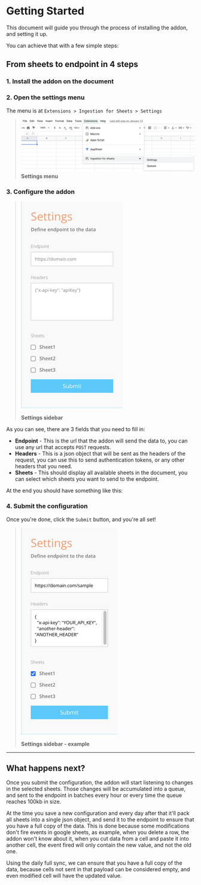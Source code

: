 # Getting Started

This document will guide you through the process of installing the addon, and setting it up.

You can achieve that with a few simple steps:

## From sheets to endpoint in 4 steps

### 1. Install the addon on the document

### 2. Open the settings menu

The menu is at `Extensions > Ingestion for Sheets > Settings`

> ![Settings menu](./../img/settings-menu.png)
> **Settings menu**

### 3. Configure the addon

> ![Settings sidebar](./../img/settings-sidebar.png)
>
> **Settings sidebar**

As you can see, there are 3 fields that you need to fill in:

- **Endpoint** - This is the url that the addon will send the data to, you can use any url that accepts `POST` requests.
- **Headers** - This is a json object that will be sent as the headers of the request, you can use this to send authentication tokens, or any other headers that you need.
- **Sheets** - This should display all available sheets in the document, you can select which sheets you want to send to the endpoint.

At the end you should have something like this:

### 4. Submit the configuration

Once you're done, click the `Submit` button, and you're all set!

> ![Settings sidebar](./../img/settings-sidebar-filled.png)
>
> **Settings sidebar - example**

___

## What happens next?

Once you submit the configuration, the addon will start listening to changes in the selected sheets.
Those changes will be accumulated into a queue, and sent to the endpoint in batches every hour or
every time the queue reaches 100kb in size.

At the time you save a new configuration and every day after that
it'll pack all sheets into a single json object,
and send it to the endpoint to ensure that you have a full copy of the data.
This is done because some modifications don't fire events in google sheets,
as example, when you delete a row, the addon won't know about it,
when you cut data from a cell and paste it into another cell, the event
fired will only contain the new value, and not the old one.

Using the daily full sync, we can ensure that you have a full copy of the data,
because cells not sent in that payload can be considered empty, and even
modified cell will have the updated value.
